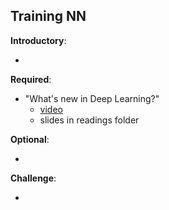 Training NN
----

__Introductory__:

- 

__Required__:

- "What's new in Deep Learning?"
    - [video](https://www.youtube.com/watch?v=mw-NfRO1jv0)
    - slides in readings folder

__Optional__:

-

__Challenge__:

- 